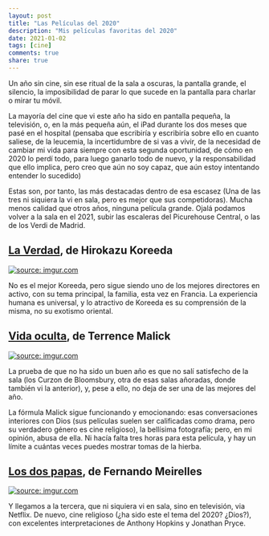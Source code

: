```yaml
---
layout: post
title: "Las Películas del 2020"
description: "Mis películas favoritas del 2020"
date: 2021-01-02
tags: [cine]
comments: true
share: true
---
```


Un año sin cine, sin ese ritual de la sala a oscuras, la pantalla grande,
el silencio, la imposibilidad de parar lo que sucede en la pantalla para charlar o mirar tu móvil.

La mayoría del cine que vi este año ha sido en pantalla pequeña, la televisión, o,
en la más pequeña aún, el iPad durante los dos meses que pasé en el hospital
(pensaba que escribiría y escribiría sobre ello en cuanto saliese, de la leucemia,
  la incertidumbre de si vas a vivir, de la necesidad de cambiar mi vida para siempre con
  esta segunda oportunidad, de cómo en 2020 lo perdí todo, para luego ganarlo todo de nuevo, y
  la responsabilidad que ello implica, pero creo que aún no soy capaz, que aún estoy intentando
  entender lo sucedido)

Estas son, por tanto, las más destacadas dentro de esa escasez (Una de las tres ni siquiera
la vi en sala, pero es mejor que sus competidoras). Mucha menos calidad que otros años, ninguna
película grande. Ojalá podamos volver a la sala en el 2021, subir las escaleras del Picurehouse Central,
o las de los Verdi de Madrid.

## [La Verdad](https://www.imdb.com/title/tt8323120/), de Hirokazu Koreeda ##

<a href="https://imgur.com/a/KLviXK1"><img src="https://i.imgur.com/qiv8jPh.jpg"
title="source: imgur.com" /></a>

No es el mejor Koreeda, pero sigue siendo uno de los mejores directores en activo,
con su tema principal, la familia, esta vez en Francia. La experiencia humana es universal,
y lo atractivo de Koreeda es su comprensión de la misma, no su exotismo oriental.

## [Vida oculta](https://www.imdb.com/title/tt5827916/), de Terrence Malick ##

<a href="https://imgur.com/a/LMvawwv"><img src="https://i.imgur.com/uVRWeRO.jpg"
title="source: imgur.com" /></a>

La prueba de que no ha sido un buen año es que no salí satisfecho de la sala
(los Curzon de Bloomsbury, otra de esas salas añoradas, donde también vi la anterior), y,
pese a ello, no deja de ser una de las mejores del año.

La fórmula Malick sigue funcionando y emocionando: esas conversaciones interiores con Dios (sus películas
  suelen ser calificadas como drama, pero su verdadero género es cine religioso), la bellísima fotografía;
  pero, en mi opinión, abusa de ella. Ni hacía falta tres horas para esta película, y hay un límite
  a cuántas veces puedes mostrar tomas de la hierba.

## [Los dos papas](https://www.imdb.com/title/tt8404614/), de Fernando Meirelles ##

<a href="https://imgur.com/gallery/bAqcFza"><img src="https://i.imgur.com/juqTcKg.jpg"
title="source: imgur.com" /></a>

Y llegamos a la tercera, que ni siquiera vi en sala, sino en televisión, via Netflix. De nuevo,
cine religioso (¿ha sido este el tema del 2020? ¿Dios?), con excelentes interpretaciones
de Anthony Hopkins y Jonathan Pryce.
